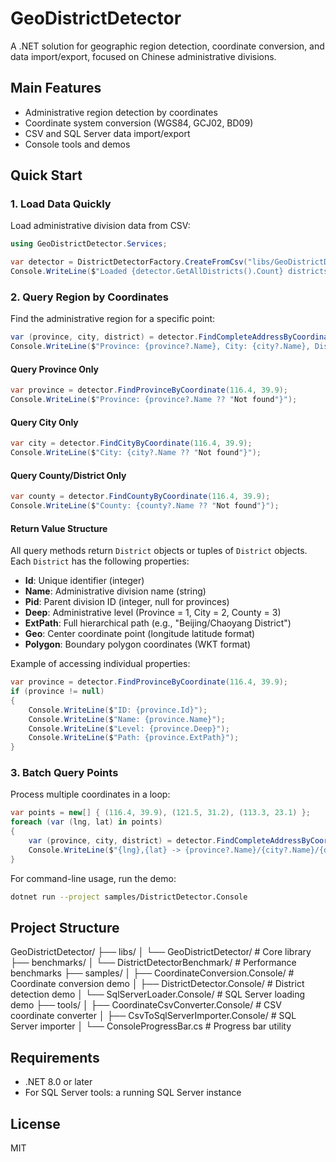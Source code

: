 # GeoDistrictDetector

A .NET solution for geographic region detection, coordinate conversion, and data import/export, focused on Chinese administrative divisions.

## Main Features

- Administrative region detection by coordinates
- Coordinate system conversion (WGS84, GCJ02, BD09)
- CSV and SQL Server data import/export
- Console tools and demos

## Quick Start

### 1. Load Data Quickly
Load administrative division data from CSV:

```csharp
using GeoDistrictDetector.Services;

var detector = DistrictDetectorFactory.CreateFromCsv("libs/GeoDistrictDetector/sample-cities.csv");
Console.WriteLine($"Loaded {detector.GetAllDistricts().Count} districts");
```

### 2. Query Region by Coordinates
Find the administrative region for a specific point:

```csharp
var (province, city, district) = detector.FindCompleteAddressByCoordinate(116.4, 39.9);
Console.WriteLine($"Province: {province?.Name}, City: {city?.Name}, District: {district?.Name}");
```

#### Query Province Only
```csharp
var province = detector.FindProvinceByCoordinate(116.4, 39.9);
Console.WriteLine($"Province: {province?.Name ?? "Not found"}");
```

#### Query City Only
```csharp
var city = detector.FindCityByCoordinate(116.4, 39.9);
Console.WriteLine($"City: {city?.Name ?? "Not found"}");
```

#### Query County/District Only
```csharp
var county = detector.FindCountyByCoordinate(116.4, 39.9);
Console.WriteLine($"County: {county?.Name ?? "Not found"}");
```

#### Return Value Structure
All query methods return `District` objects or tuples of `District` objects. Each `District` has the following properties:

- **Id**: Unique identifier (integer)
- **Name**: Administrative division name (string)
- **Pid**: Parent division ID (integer, null for provinces)
- **Deep**: Administrative level (Province = 1, City = 2, County = 3)
- **ExtPath**: Full hierarchical path (e.g., "Beijing/Chaoyang District")
- **Geo**: Center coordinate point (longitude latitude format)
- **Polygon**: Boundary polygon coordinates (WKT format)

Example of accessing individual properties:
```csharp
var province = detector.FindProvinceByCoordinate(116.4, 39.9);
if (province != null)
{
    Console.WriteLine($"ID: {province.Id}");
    Console.WriteLine($"Name: {province.Name}");
    Console.WriteLine($"Level: {province.Deep}");
    Console.WriteLine($"Path: {province.ExtPath}");
}
```

### 3. Batch Query Points
Process multiple coordinates in a loop:

```csharp
var points = new[] { (116.4, 39.9), (121.5, 31.2), (113.3, 23.1) };
foreach (var (lng, lat) in points)
{
    var (province, city, district) = detector.FindCompleteAddressByCoordinate(lng, lat);
    Console.WriteLine($"{lng},{lat} -> {province?.Name}/{city?.Name}/{district?.Name}");
}
```

For command-line usage, run the demo:

```bash
dotnet run --project samples/DistrictDetector.Console
```


## Project Structure
GeoDistrictDetector/
├── libs/
│   └── GeoDistrictDetector/          # Core library
├── benchmarks/
│   └── DistrictDetectorBenchmark/    # Performance benchmarks
├── samples/
│   ├── CoordinateConversion.Console/ # Coordinate conversion demo
│   ├── DistrictDetector.Console/     # District detection demo
│   └── SqlServerLoader.Console/      # SQL Server loading demo
├── tools/
│   ├── CoordinateCsvConverter.Console/ # CSV coordinate converter
│   ├── CsvToSqlServerImporter.Console/ # SQL Server importer
│   └── ConsoleProgressBar.cs         # Progress bar utility

## Requirements

- .NET 8.0 or later
- For SQL Server tools: a running SQL Server instance

## License

MIT